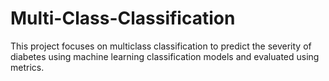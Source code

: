 # Multi-Class-Classification
This project focuses on multiclass classification to predict the severity of diabetes using machine learning classification models and evaluated using metrics.
